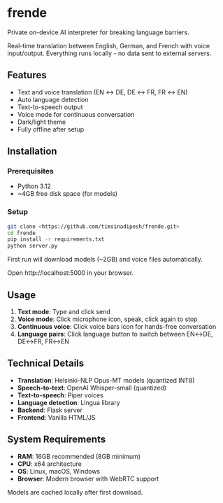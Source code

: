 # frende

Private on-device AI interpreter for breaking language barriers.

Real-time translation between English, German, and French with voice input/output. Everything runs locally - no data sent to external servers.

## Features

- Text and voice translation (EN ↔ DE, DE ↔ FR, FR ↔ EN)
- Auto language detection
- Text-to-speech output
- Voice mode for continuous conversation
- Dark/light theme
- Fully offline after setup

## Installation

### Prerequisites
- Python 3.12
- ~4GB free disk space (for models)

### Setup
```bash
git clone <https://github.com/timsinadipesh/frende.git>
cd frende
pip install -r requirements.txt
python server.py
```

First run will download models (~2GB) and voice files automatically.

Open http://localhost:5000 in your browser.

## Usage

1. **Text mode**: Type and click send
2. **Voice mode**: Click microphone icon, speak, click again to stop
3. **Continuous voice**: Click voice bars icon for hands-free conversation
4. **Language pairs**: Click language button to switch between EN↔DE, DE↔FR, FR↔EN

## Technical Details

- **Translation**: Helsinki-NLP Opus-MT models (quantized INT8)
- **Speech-to-text**: OpenAI Whisper-small (quantized)
- **Text-to-speech**: Piper voices
- **Language detection**: Lingua library
- **Backend**: Flask server
- **Frontend**: Vanilla HTML/JS

## System Requirements

- **RAM**: 16GB recommended (8GB minimum)
- **CPU**: x64 architecture
- **OS**: Linux, macOS, Windows
- **Browser**: Modern browser with WebRTC support

Models are cached locally after first download.